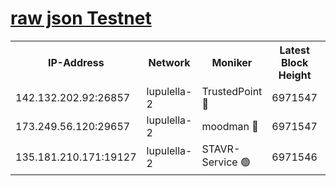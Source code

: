 [raw json Testnet](https://rpc-check.jaclalt.stavr.tech/jaclalt/rpc-jaclalt-result.json)
=

<table><tr><th>IP-Address</th><th>Network</th><th>Moniker</th><th>Latest Block Height</th><th>Earliest Block Height</th><th>Catching Up</th><th>Tx Index</th><th>Voting Power</th><th>Scan Time</th></tr><tr><td>142.132.202.92:26857</td><td>lupulella-2</td><td>TrustedPoint 🔴</td><td>6971547</td><td>6282001</td><td>False</td><td>off</td><td>400065</td><td>2024-03-05T22:01:32.257133811UTC</td></tr><tr><td>173.249.56.120:29657</td><td>lupulella-2</td><td>moodman 🔴</td><td>6971547</td><td>6871547</td><td>False</td><td>off</td><td>1075134</td><td>2024-03-05T22:01:32.029650438UTC</td></tr><tr><td>135.181.210.171:19127</td><td>lupulella-2</td><td>STAVR-Service 🟢</td><td>6971546</td><td>6969001</td><td>False</td><td>on</td><td>0</td><td>2024-03-05T22:01:25.520880590UTC</td></tr></table>
